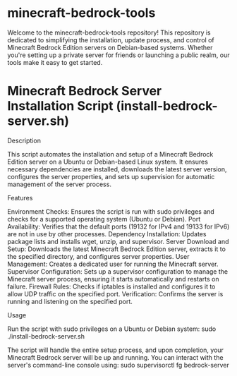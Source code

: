 # minecraft-bedrock-tools
Welcome to the minecraft-bedrock-tools repository!  This repository is dedicated to simplifying the installation, update process, and control of Minecraft Bedrock Edition servers on Debian-based systems. Whether you're setting up a private server for friends or launching a public realm, our tools make it easy to get started.

# Minecraft Bedrock Server Installation Script (install-bedrock-server.sh)

Description

This script automates the installation and setup of a Minecraft Bedrock Edition server on a Ubuntu or Debian-based Linux system. It ensures necessary dependencies are installed, downloads the latest server version, configures the server properties, and sets up supervision for automatic management of the server process.

Features

Environment Checks: Ensures the script is run with sudo privileges and checks for a supported operating system (Ubuntu or Debian).
Port Availability: Verifies that the default ports (19132 for IPv4 and 19133 for IPv6) are not in use by other processes.
Dependency Installation: Updates package lists and installs wget, unzip, and supervisor.
Server Download and Setup: Downloads the latest Minecraft Bedrock Edition server, extracts it to the specified directory, and configures server properties.
User Management: Creates a dedicated user for running the Minecraft server.
Supervisor Configuration: Sets up a supervisor configuration to manage the Minecraft server process, ensuring it starts automatically and restarts on failure.
Firewall Rules: Checks if iptables is installed and configures it to allow UDP traffic on the specified port.
Verification: Confirms the server is running and listening on the specified port.

Usage

Run the script with sudo privileges on a Ubuntu or Debian system:
  sudo ./install-bedrock-server.sh

The script will handle the entire setup process, and upon completion, your Minecraft Bedrock server will be up and running. You can interact with the server's command-line console using:
  sudo supervisorctl fg bedrock-server
